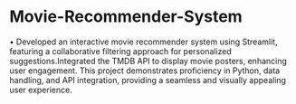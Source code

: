 # Movie-Recommender-System
• Developed an interactive movie recommender system using Streamlit, featuring a collaborative filtering approach for personalized suggestions.Integrated the TMDB API to display movie posters, enhancing user engagement. This project demonstrates proficiency in Python, data handling, and API integration, providing a seamless and visually appealing user experience.

